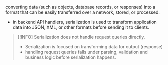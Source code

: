 converting data (such as objects, database records, or responses) into a format that can be easily transferred over a network, stored, or processed.

- in backend API handlers, serialization is used to transform application data into JSON, XML, or other formats before sending it to clients.

> [!INFO] Serialization does not handle request queries directly.
> - Serialization is focused on transforming data for output (response)
> - handling request queries falls under parsing, validation and business logic before serialization happens.